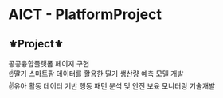 # AICT - PlatformProject
## ⚜Project⚜
공공융합플랫폼 페이지 구현 <br>
☝딸기 스마트팜 데이터를 활용한 딸기 생산량 예측 모델 개발<br>
✌유아 활동 데이터 기반 행동 패턴 분석 및 안전 보육 모니터링 기술개발
